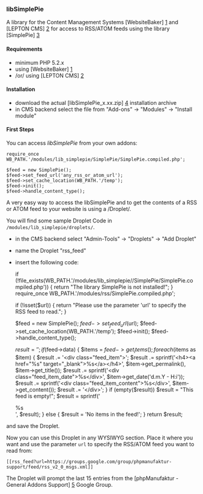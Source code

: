 ### libSimplePie

A library for the Content Management Systems [WebsiteBaker] [1] and [LEPTON CMS] [2] for access to RSS/ATOM feeds using the library [SimplePie] [3]

#### Requirements

* minimum PHP 5.2.x
* using [WebsiteBaker] [1]
* /or/ using [LEPTON CMS] [2]

#### Installation

* download the actual [libSimplePie_x.xx.zip] [4] installation archive
* in CMS backend select the file from "Add-ons" -> "Modules" -> "Install module"

#### First Steps

You can access *libSimplePie* from your own addons:

    require_once WB_PATH.'/modules/lib_simplepie/SimplePie/SimplePie.compiled.php';
    
    $feed = new SimplePie();
    $feed->set_feed_url('any_rss_or_atom_url');
    $feed->set_cache_location(WB_PATH.'/temp');
    $feed->init();
    $feed->handle_content_type();
     
A very easy way to access the libSimplePie and to get the contents of a RSS or ATOM feed to your website is using a /Droplet/.

You will find some sample Droplet Code in `/modules/lib_simplepie/droplets/`.

* in the CMS backend select "Admin-Tools" -> "Droplets" -> "Add Droplet"
* name the Droplet "rss_feed"
* insert the following code:

    if (!file_exists(WB_PATH.'/modules/lib_simplepie//SimplePie/SimplePie.compiled.php')) {
      return "The library SimplePie is not installed!";
    }
    require_once WB_PATH.'/modules/rss/SimplePie.compiled.php';

    if (!isset($url)) {
      return "Please use the parameter 'url' to specify the RSS feed to read.";
    }

    $feed = new SimplePie();
    $feed->set_feed_url($url);
    $feed->set_cache_location(WB_PATH.'/temp');
    $feed->init();
    $feed->handle_content_type();

    $result = '';
    if ($feed->data) {
      $items = $feed->get_items();
      foreach ($items as $item) {
        $result .= '<div class="feed_item">';
        $result .= sprintf('<h4><a href="%s" target="_blank">%s</a></h4>', $item->get_permalink(), $item->get_title());
        $result .= sprintf('<div class="feed_item_date">%s</div>', $item->get_date('d.m.Y - H:i'));
        $result .= sprintf('<div class="feed_item_content">%s</div>', $item->get_content());
        $result .= '</div>';
      }
      if (empty($result)) $result = "This feed is empty!";
      $result = sprintf('<div class="feed">%s</div>', $result);
    }
    else {
      $result = 'No items in the feed!';
    }
    return $result;

and save the Droplet.

Now you can use this Droplet in any WYSIWYG section. Place it where you want and use the parameter `url` to specify the RSS/ATOM feed you want to read from:

    [[rss_feed?url=https://groups.google.com/group/phpmanufaktur-support/feed/rss_v2_0_msgs.xml]]
    
The Droplet will prompt the last 15 entries from the [phpManufaktur - General Addons Support] [5] Google Group.  
  

[1]: http://websitebaker2.org "WebsiteBaker Content Management System"
[2]: http://lepton-cms.org "LEPTON CMS"
[3]: https://github.com/simplepie/simplepie "GitHub: SimplePie"
[4]: https://github.com/phpManufaktur/libSimplePie/downloads
[5]: https://groups.google.com/group/phpmanufaktur-support?hl=de